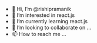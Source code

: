 - 👋 Hi, I’m @rishipramanik
- 👀 I’m interested in react.js
- 🌱 I’m currently learning react.js
- 💞️ I’m looking to collaborate on ...
- 📫 How to reach me ...

<!---
rishipramanik/rishipramanik is a ✨ special ✨ repository because its `README.md` (this file) appears on your GitHub profile.
You can click the Preview link to take a look at your changes.
--->
